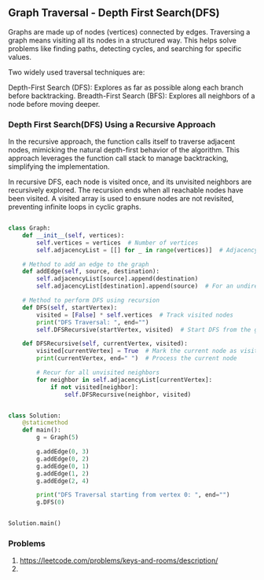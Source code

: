 ## Graph Traversal - Depth First Search(DFS)

Graphs are made up of nodes (vertices) connected by edges. Traversing a graph means visiting all its nodes in a structured way. This helps solve problems like finding paths, detecting cycles, and searching for specific values.

Two widely used traversal techniques are:

Depth-First Search (DFS): Explores as far as possible along each branch before backtracking.
Breadth-First Search (BFS): Explores all neighbors of a node before moving deeper.

### Depth First Search(DFS) Using a Recursive Approach
In the recursive approach, the function calls itself to traverse adjacent nodes, mimicking the natural depth-first behavior of the algorithm. This approach leverages the function call stack to manage backtracking, simplifying the implementation.

In recursive DFS, each node is visited once, and its unvisited neighbors are recursively explored. The recursion ends when all reachable nodes have been visited. A visited array is used to ensure nodes are not revisited, preventing infinite loops in cyclic graphs.

```python

class Graph:
    def __init__(self, vertices):
        self.vertices = vertices  # Number of vertices
        self.adjacencyList = [[] for _ in range(vertices)]  # Adjacency list

    # Method to add an edge to the graph
    def addEdge(self, source, destination):
        self.adjacencyList[source].append(destination)
        self.adjacencyList[destination].append(source)  # For an undirected graph

    # Method to perform DFS using recursion
    def DFS(self, startVertex):
        visited = [False] * self.vertices  # Track visited nodes
        print("DFS Traversal: ", end="")
        self.DFSRecursive(startVertex, visited)  # Start DFS from the given vertex

    def DFSRecursive(self, currentVertex, visited):
        visited[currentVertex] = True  # Mark the current node as visited
        print(currentVertex, end=" ")  # Process the current node

        # Recur for all unvisited neighbors
        for neighbor in self.adjacencyList[currentVertex]:
            if not visited[neighbor]:
                self.DFSRecursive(neighbor, visited)


class Solution:
    @staticmethod
    def main():
        g = Graph(5)

        g.addEdge(0, 3)
        g.addEdge(0, 2)
        g.addEdge(0, 1)
        g.addEdge(1, 2)
        g.addEdge(2, 4)

        print("DFS Traversal starting from vertex 0: ", end="")
        g.DFS(0)


Solution.main()

```

### Problems
1. https://leetcode.com/problems/keys-and-rooms/description/
2. 